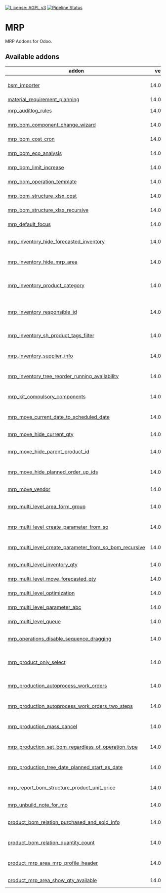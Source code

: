 [![License: AGPL v3](https://img.shields.io/badge/License-AGPL%20v3-blue.svg)](https://www.gnu.org/licenses/agpl-3.0)
[![Pipeline Status](https://gitlab.com/tawasta/odoo/mrp/badges/14.0-dev/pipeline.svg)](https://gitlab.com/tawasta/odoo/mrp/-/pipelines/)

MRP
====
MRP Addons for Odoo.

[//]: # (addons)

Available addons
----------------
addon | version | maintainers | summary
--- | --- | --- | ---
[bsm_importer](bsm_importer/) | 14.0.1.0.0 |  | Import data from local file system to database
[material_requirement_planning](material_requirement_planning/) | 14.0.1.0.1 |  | Material Requirement
[mrp_auditlog_rules](mrp_auditlog_rules/) | 14.0.1.0.0 |  | Adds audit log rules for mrp.bom
[mrp_bom_component_change_wizard](mrp_bom_component_change_wizard/) | 14.0.1.0.0 |  | MRP BoM component change wizard
[mrp_bom_cost_cron](mrp_bom_cost_cron/) | 14.0.1.0.3 |  | Cron for MRP compute cost
[mrp_bom_eco_analysis](mrp_bom_eco_analysis/) | 14.0.1.1.16 |  | ECO analysis modifications
[mrp_bom_limit_increase](mrp_bom_limit_increase/) | 14.0.1.0.0 |  | Incrases BOM tree-view limit to 100
[mrp_bom_operation_template](mrp_bom_operation_template/) | 14.0.1.0.2 |  | Templates for different operations
[mrp_bom_structure_xlsx_cost](mrp_bom_structure_xlsx_cost/) | 14.0.1.0.0 |  | Add cost to MRP BOM Structure XLSX
[mrp_bom_structure_xlsx_recursive](mrp_bom_structure_xlsx_recursive/) | 14.0.1.0.27 |  | Field additions for the BOM export module
[mrp_default_focus](mrp_default_focus/) | 14.0.1.0.0 |  | Sets default focus fields for MRP
[mrp_inventory_hide_forecasted_inventory](mrp_inventory_hide_forecasted_inventory/) | 14.0.1.0.0 |  | Hide Forecasted Inventory in MRP Inventory tree view
[mrp_inventory_hide_mrp_area](mrp_inventory_hide_mrp_area/) | 14.0.1.0.0 |  | Hide MRP Area in MRP Inventory tree view
[mrp_inventory_product_category](mrp_inventory_product_category/) | 14.0.1.0.0 |  | Shows product category in mrp.inventory list view
[mrp_inventory_responsible_id](mrp_inventory_responsible_id/) | 14.0.1.0.0 |  | Shows product template responsible id in mrp.inventory list view
[mrp_inventory_sh_product_tags_filter](mrp_inventory_sh_product_tags_filter/) | 14.0.1.0.0 |  | MRP Inventory - Group and Filter by SH product tags
[mrp_inventory_supplier_info](mrp_inventory_supplier_info/) | 14.0.1.0.0 |  | Shows supplier info from mrp area in mrp inventory views
[mrp_inventory_tree_reorder_running_availability](mrp_inventory_tree_reorder_running_availability/) | 14.0.1.0.0 |  | Reorder Running Availability in MRP Inventory tree
[mrp_kit_compulsory_components](mrp_kit_compulsory_components/) | 14.0.1.0.0 |  | Components are compulsory if created BOM is a kit
[mrp_move_current_date_to_scheduled_date](mrp_move_current_date_to_scheduled_date/) | 14.0.1.0.0 |  | MRP Move Current Date To Scheduled Date
[mrp_move_hide_current_qty](mrp_move_hide_current_qty/) | 14.0.1.0.0 |  | Hide current_qty on Mrp Move
[mrp_move_hide_parent_product_id](mrp_move_hide_parent_product_id/) | 14.0.1.0.0 |  | Hide parent_product_id on Mrp Move
[mrp_move_hide_planned_order_up_ids](mrp_move_hide_planned_order_up_ids/) | 14.0.1.0.0 |  | Hide planned_order_up_ids on Mrp Move
[mrp_move_vendor](mrp_move_vendor/) | 14.0.1.0.0 |  | Show Vendor on MRP Moves
[mrp_multi_level_area_form_group](mrp_multi_level_area_form_group/) | 14.0.1.0.0 |  | Manufacture / User group enables to see MRP Moves
[mrp_multi_level_create_parameter_from_so](mrp_multi_level_create_parameter_from_so/) | 14.0.1.0.0 |  | Product Area parameter is created after SO confirmation
[mrp_multi_level_create_parameter_from_so_bom_recursive](mrp_multi_level_create_parameter_from_so_bom_recursive/) | 14.0.1.0.3 |  | Sale order line product BoM is run through recursively
[mrp_multi_level_inventory_qty](mrp_multi_level_inventory_qty/) | 14.0.1.0.10 |  | Inventory product circulation report
[mrp_multi_level_move_forecasted_qty](mrp_multi_level_move_forecasted_qty/) | 14.0.1.0.0 |  | Forecasted quantity for mrp.move
[mrp_multi_level_optimization](mrp_multi_level_optimization/) | 14.0.1.0.0 |  | MRP multi level optimization
[mrp_multi_level_parameter_abc](mrp_multi_level_parameter_abc/) | 14.0.1.0.0 |  | MRP product parameter ABC Fields
[mrp_multi_level_queue](mrp_multi_level_queue/) | 14.0.1.0.0 |  | MRP Multi Level with queue jobs
[mrp_operations_disable_sequence_dragging](mrp_operations_disable_sequence_dragging/) | 14.0.1.0.0 |  | Hides sequence column in operations tree view
[mrp_product_only_select](mrp_product_only_select/) | 14.0.1.0.0 |  | Disable creating and editing of products from the MO product field
[mrp_production_autoprocess_work_orders](mrp_production_autoprocess_work_orders/) | 14.0.1.0.3 |  | Created Work Orders get completed instantly
[mrp_production_autoprocess_work_orders_two_steps](mrp_production_autoprocess_work_orders_two_steps/) | 14.0.1.0.0 |  | Created Work Orders get completed in two steps
[mrp_production_mass_cancel](mrp_production_mass_cancel/) | 14.0.1.0.0 |  | Allow cancellation of production orders en masse
[mrp_production_set_bom_regardless_of_operation_type](mrp_production_set_bom_regardless_of_operation_type/) | 14.0.1.0.0 |  | Set BoM that is not based on Operation Type
[mrp_production_tree_date_planned_start_as_date](mrp_production_tree_date_planned_start_as_date/) | 14.0.1.0.0 |  | Show date planned start as date in mrp production tree
[mrp_report_bom_structure_product_unit_price](mrp_report_bom_structure_product_unit_price/) | 14.0.1.0.0 |  | Use product Unit price instead of its multiple on report
[mrp_unbuild_note_for_mo](mrp_unbuild_note_for_mo/) | 14.0.1.0.0 |  | Unbuild note to Manufacturing order
[product_bom_relation_purchased_and_sold_info](product_bom_relation_purchased_and_sold_info/) | 14.0.1.0.0 |  | Purchased and Sold Product Quantities in BOM tree view
[product_bom_relation_quantity_count](product_bom_relation_quantity_count/) | 14.0.1.0.0 |  | Used Product Quantities in BOM tree view
[product_mrp_area_mrp_profile_header](product_mrp_area_mrp_profile_header/) | 14.0.1.0.0 |  | Adds header "MRP Profile" to MRP Area form
[product_mrp_area_show_qty_available](product_mrp_area_show_qty_available/) | 14.0.1.0.0 |  | Show qty_available on Product Mrp Area

[//]: # (end addons)
